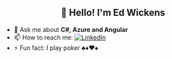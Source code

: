 <h2 align="center">👋 Hello! I'm Ed Wickens </h2>

- 💬 Ask me about **C#, Azure and Angular**
- 📫 How to reach me:  <a href="https://www.linkedin.com/in/edwickens" target="_blank"><img alt="LinkedIn" src="https://img.shields.io/badge/linkedin-%230077B5.svg?&style=for-the-badge&logo=linkedin&logoColor=white" /></a>
- ⚡ Fun fact: I play poker ♣️♦️♥️♠️ 

<!---
edjwickens/edjwickens is a ✨ special ✨ repository because its `README.md` (this file) appears on your GitHub profile.
You can click the Preview link to take a look at your changes.
--->
